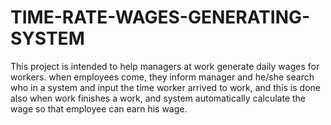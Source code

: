 # TIME-RATE-WAGES-GENERATING-SYSTEM

This project is intended to help managers at work generate daily wages for workers.
when employees come, they inform manager and he/she search who in a system and input the time worker arrived to work, and this is done also when work finishes a work, and system automatically calculate the wage so that employee can earn his wage.
